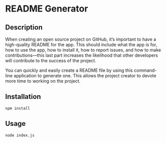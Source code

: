 # README Generator

## Description
When creating an open source project on GitHub, it’s important to have a high-quality README for the app. This should include what the app is for, how to use the app, how to install it, how to report issues, and how to make contributions&mdash;this last part increases the likelihood that other developers will contribute to the success of the project. 

You can quickly and easily create a README file by using this command-line application to generate one. This allows the project creator to devote more time to working on the project.

## Installation
```
npm install
```

## Usage
```
node index.js
```